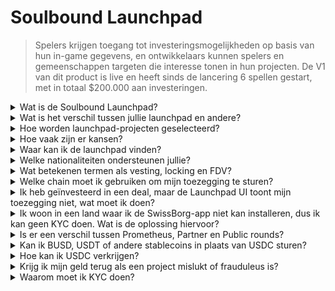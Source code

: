 # Soulbound Launchpad

> Spelers krijgen toegang tot investeringsmogelijkheden op basis van hun in-game gegevens, en ontwikkelaars kunnen spelers en gemeenschappen targeten die interesse tonen in hun projecten. De V1 van dit product is live en heeft sinds de lancering 6 spellen gestart, met in totaal $200.000 aan investeringen.

<details>

<summary>Wat is de Soulbound Launchpad?</summary>

De Soulbound Launchpad is een platform dat gamers verbindt met spellen die kapitaal ophalen op basis van hun digitale identiteit. Het stelt spelontwikkelaars in staat om specifieke spelers te targeten op basis van hun digitale identiteiten en geld in te zamelen.

</details>

<details>

<summary>Wat is het verschil tussen jullie launchpad en andere?</summary>

Spelers die verbonden zijn met de Soulbound launchpad via het credential-netwerk krijgen toegang tot deals die zijn afgestemd op hun game-credentials. Dit betekent dat een FPS-speler waarschijnlijker een kans krijgt die gerelateerd is aan FPS-gaming.

</details>

<details>

<summary>Hoe worden launchpad-projecten geselecteerd?</summary>

De investeringsraad voert een grondig due diligence-proces uit in meerdere fasen, resulterend in een uitgebreid rapport. In de private markt (venture capitalists, business angels) hebben we enkele van de meest uitgebreide en gedetailleerde due diligence-rapporten in de GameFi-sector.

</details>

<details>

<summary>Hoe vaak zijn er kansen?</summary>

Onze mogelijkheid om projecten te accepteren hangt volledig af van de kwaliteit van onze deal flow. Daarom overwegen we alleen projecten die voldoen aan hoge kwaliteitsnormen.

</details>

<details>

<summary>Waar kan ik de launchpad vinden?</summary>

Je kunt de launchpad [hier](https://launchpad.xborg.com/) vinden.

</details>

<details>

<summary>Welke nationaliteiten ondersteunen jullie?</summary>

We ondersteunen de landen die worden ondersteund door SwissBorg. De volledige lijst is te vinden op: [https://swissborg.com/supported-countries](https://swissborg.com/supported-countries)

</details>

<details>

<summary>Wat betekenen termen als vesting, locking en FDV?</summary>

* **Vesting** verwijst naar de periode waarin de tokens worden verdeeld.
* **Locking** verwijst naar de periode waarin de tokens vergrendeld zijn.
* **FDV** verwijst naar de waardering van een token, berekend door de prijs te vermenigvuldigen met het maximale aanbod. (Fully Diluted Valuation)

</details>

<details>

<summary>Welke chain moet ik gebruiken om mijn toezegging te sturen?</summary>

Ethereum, via USDC (ERC-20).

</details>

<details>

<summary>Ik heb geïnvesteerd in een deal, maar de Launchpad UI toont mijn toezegging niet, wat moet ik doen?</summary>

Als de launchpad de toezegging niet laat zien, open dan een supportticket op Discord.

</details>

<details>

<summary>Ik woon in een land waar ik de SwissBorg-app niet kan installeren, dus ik kan geen KYC doen. Wat is de oplossing hiervoor?</summary>

Op dit moment ondersteunen we alleen nationaliteiten die beschikbaar zijn in de SwissBorg-app. XBorg werkt actief aan het uitbreiden van zijn netwerk, en in de toekomst zullen meer regio's en nationaliteiten in aanmerking komen voor KYC.

</details>

<details>

<summary>Is er een verschil tussen Prometheus, Partner en Public rounds?</summary>

De rondes waarin gebruikers in aanmerking komen, variëren afhankelijk van hun demografie. Prometheus-houders ontvangen de grootste voordelen en hoeven geen kosten te betalen, terwijl andere rondes verschillende kosten en toewijzingsgroottes hebben.

</details>

<details>

<summary>Kan ik BUSD, USDT of andere stablecoins in plaats van USDC sturen?</summary>

Op dit moment ondersteunen we alleen USDC.

</details>

<details>

<summary>Hoe kan ik USDC verkrijgen?</summary>

SwissBorg is een van de beste opties om USDC te verkrijgen in ruil voor andere cryptocurrencies of fiatgeld.

</details>

<details>

<summary>Krijg ik mijn geld terug als een project mislukt of frauduleus is?</summary>

We voeren grondig due diligence uit op de launchpad-kansen van XBorg om het aantal mislukte projecten te beperken.

Er wordt geen restitutie gegeven als het de schuld van de investeerders is.

</details>

<details>

<summary>Waarom moet ik KYC doen?</summary>

Om te voldoen aan relevante wetgeving met betrekking tot launchpads.

</details>